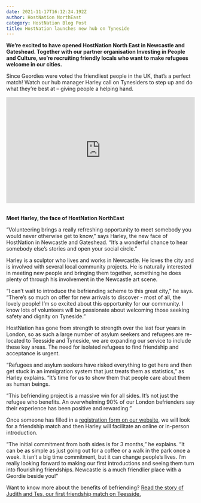 ```yaml
---
date: 2021-11-17T16:12:24.192Z
author: HostNation NorthEast
category: HostNation Blog Post
title: HostNation launches new hub on Tyneside
---
```

**We’re excited to have opened HostNation North East in Newcastle and Gateshead. Together with our partner organisation Investing in People and Culture, we’re recruiting friendly locals who want to make refugees welcome in our cities.**

Since Geordies were voted the friendliest people in the UK, that’s a perfect match! Watch our hub manager Harley call on Tynesiders to step up and do what they’re best at – giving people a helping hand.

<div style="max-width:600px;margin:0 auto"><div style="position:relative;padding-bottom:56.25%"><iframe src="https://player.vimeo.com/video/646949561?title=0&amp;byline=0&amp;portrait=0" frameBorder="0" allowfullscreen="" style="position:absolute;top:0;left:0;width:100%;height:100%"></iframe></div></div>

\
**Meet Harley, the face of HostNation NorthEast**

“Volunteering brings a really refreshing opportunity to meet somebody you would never otherwise get to know,” says Harley, the new face of HostNation in Newcastle and Gateshead. “It’s a wonderful chance to hear somebody else’s stories and open your social circle.”

Harley is a sculptor who lives and works in Newcastle. He loves the city and is involved with several local community projects. He is naturally interested in meeting new people and bringing them together, something he does plenty of through his involvement in the Newcastle art scene. 

“I can’t wait to introduce the befriending scheme to this great city,” he says. “There’s so much on offer for new arrivals to discover - most of all, the lovely people! I’m so excited about this opportunity for our community. I know lots of volunteers will be passionate about welcoming those seeking safety and dignity on Tyneside.” 

HostNation has gone from strength to strength over the last four years in London, so as such a large number of asylum seekers and refugees are re-located to Teesside and Tyneside, we are expanding our service to include these key areas. The need for isolated refugees to find friendship and acceptance is urgent.

“Refugees and asylum seekers have risked everything to get here and then get  stuck in an immigration system that just treats them as statistics,” as Harley explains. “It’s time for us to show them that people care about them as human beings.

“This befriending project is a massive win for all sides. It’s not just the refugee who benefits. An overwhelming 90% of our London befrienders say their experience has been positive and rewarding.” 

Once someone has filled in a [registration form on our website](https://www.hostnation.org.uk/befriend), we will look for a friendship match and then Harley will facilitate an online or in-person introduction. 

“The initial commitment from both sides is for 3 months,” he explains. “It can be as simple as just going out for a coffee or a walk in the park once a week. It isn’t a big time commitment, but it can change people’s lives. I’m really looking forward to making our first introductions and seeing them turn into flourishing friendships. Newcastle is a much friendlier place with a Geordie beside you!”

Want to know more about the benefits of befriending? [Read the story of Judith and Tes, our first friendship match on Teesside.](https://www.hostnation.org.uk/stories/the-primary-school-head-and-the-eritrean-teessider)